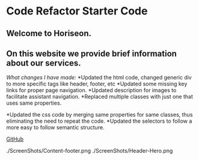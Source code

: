 # Code Refactor Starter Code
## Welcome to Horiseon.
## On this website we provide brief information about our services.

_What changes I have made:_
*Updated the html code, changed generic div to more specific tags like header, footer, etc
*Updated some missing key links for proper page navigation.
*Updated description for images to facilitate assistant navigation.
*Replaced multiple classes with just one that uses same properties.

*Updated the css code by merging same properties for same classes, thus eliminating the need to repeat the code.
*Updated the selectors to follow a more easy to follow semantic structure.

[GitHub](https://github.com/vitokwolf/Horiseon-SEO)

./ScreenShots/Content-footer.png
./ScreenShots/Header-Hero.png
